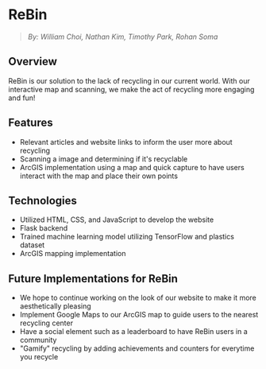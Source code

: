# ReBin
> *By: William Choi, Nathan Kim, Timothy Park, Rohan Soma*

## Overview
ReBin is our solution to the lack of recycling in our current world. With our interactive map and scanning, we make the act of recycling more engaging and fun!

## Features
- Relevant articles and website links to inform the user more about recycling
- Scanning a image and determining if it's recyclable
- ArcGIS implementation using a map and quick capture to have users interact with the map and place their own points

## Technologies
- Utilized HTML, CSS, and JavaScript to develop the website
- Flask backend
- Trained machine learning model utilizing TensorFlow and plastics dataset
- ArcGIS mapping implementation

## Future Implementations for ReBin
- We hope to continue working on the look of our website to make it more aesthetically pleasing
- Implement Google Maps to our ArcGIS map to guide users to the nearest recycling center
- Have a social element such as a leaderboard to have ReBin users in a community
- "Gamify" recycling by adding achievements and counters for everytime you recycle